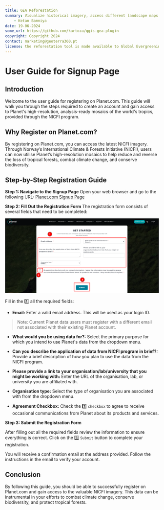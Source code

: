 ```yaml
---
title: GEA Reforestation
summary: Visualize historical imagery, access different landscape maps and generate reports for potential afforestation sites.
    - Ketan Bamniya
date: 19-06-2024
some_url: https://github.com/kartoza/qgis-gea-plugin
copyright: Copyright 2024
contact: marketing@geoterra360.pt
license: the reforestation tool is made available to Global Evergreening Global Alliance (GEA) under a non-exclusive, sub-licensable, perpetual, irrevocable, royalty-free licence. This which allows GEA to use and replicate the QGIS plugin and tool for the appointed project areas in Kenya, Uganda, and Malawi; and any other carbon offset future project areas managed, operated, and undertaken by GEA. The reforestation tool concept, functionality, and operations, as well as the physical QGIS plugin are covered, considered, and always remain the Intellectual Property of GT360.
---
```


# User Guide for Signup Page

## Introduction

Welcome to the user guide for registering on Planet.com. This guide will walk you through the steps required to create an account and gain access to Planet's high-resolution, analysis-ready mosaics of the world's tropics, provided through the NICFI program.

## Why Register on Planet.com?

By registering on Planet.com, you can access the latest NICFI imagery. Through Norway’s International Climate & Forests Initiative (NICFI), users can now utilise Planet’s high-resolution mosaics to help reduce and reverse the loss of tropical forests, combat climate change, and conserve biodiversity.

## Step-by-Step Registration Guide

**Step 1: Navigate to the Signup Page** Open your web browser and go to the following URL: [Planet.com Signup Page](https://www.planet.com/nicfi/#sign-up)

**Step 2: Fill Out the Registration Form** The registration form consists of several fields that need to be completed:

![SingUp form](./img/sign-up-1.png)

Fill in the 1️⃣ all the required fields:

- **Email:** Enter a valid email address. This will be used as your login ID.

>Note: Current Planet data users must register with a different email not associated with their existing Planet account.

- **What would you be using data for?:** Select the primary purpose for which you intend to use Planet's data from the dropdown menu.

- **Can you describe the application of data from NICFI program in brief?:** Provide a brief description of how you plan to use the data from the NICFI program.

- **Please provide a link to your organisation/lab/university that you might be working with:** Enter the URL of the organisation, lab, or university you are affiliated with.

- **Organisation type:** Select the type of organisation you are associated with from the dropdown menu.

- **Agreement Checkbox:** Check the 2️⃣ `checkbox` to agree to receive occasional communications from Planet about its products and services. 

**Step 3: Submit the Registration Form**

After filling out all the required fields review the information to ensure everything is correct. Click on the 3️⃣ `Submit` button to complete your registration.

You will receive a confirmation email at the address provided. Follow the instructions in the email to verify your account.

## Conclusion

By following this guide, you should be able to successfully register on Planet.com and gain access to the valuable NICFI imagery. This data can be instrumental in your efforts to combat climate change, conserve biodiversity, and protect tropical forests.
